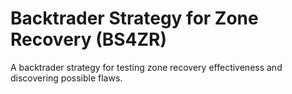 # Backtrader Strategy for Zone Recovery (BS4ZR)
A backtrader strategy for testing zone recovery effectiveness and discovering possible flaws.

